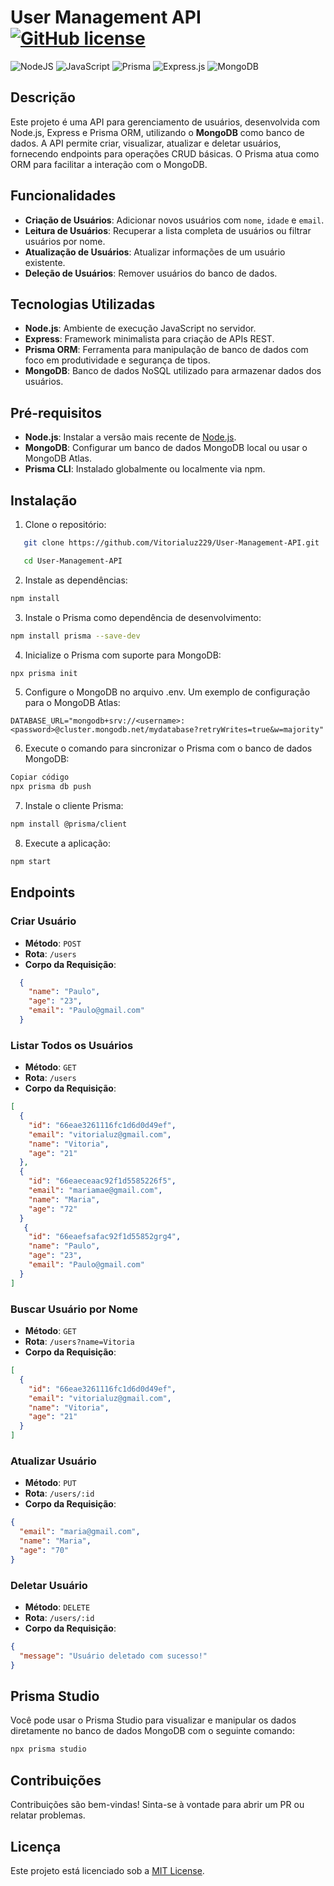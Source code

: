 # User Management API                   [![GitHub license](https://img.shields.io/github/license/Naereen/StrapDown.js.svg)](https://github.com/Naereen/StrapDown.js/blob/master/LICENSE)

![NodeJS](https://img.shields.io/badge/node.js-6DA55F?style=for-the-badge&logo=node.js&logoColor=white)
![JavaScript](https://img.shields.io/badge/javascript-%23323330.svg?style=for-the-badge&logo=javascript&logoColor=%23F7DF1E)
![Prisma](https://img.shields.io/badge/Prisma-3982CE?style=for-the-badge&logo=Prisma&logoColor=white)
![Express.js](https://img.shields.io/badge/express.js-%23404d59.svg?style=for-the-badge&logo=express&logoColor=%2361DAFB)
![MongoDB](https://img.shields.io/badge/MongoDB-%234ea94b.svg?style=for-the-badge&logo=mongodb&logoColor=white)

## Descrição

Este projeto é uma API para gerenciamento de usuários, desenvolvida com Node.js, Express e Prisma ORM, utilizando o **MongoDB** como banco de dados. A API permite criar, visualizar, atualizar e deletar usuários, fornecendo endpoints para operações CRUD básicas. O Prisma atua como ORM para facilitar a interação com o MongoDB.

## Funcionalidades

- **Criação de Usuários**: Adicionar novos usuários com `nome`, `idade` e `email`.
- **Leitura de Usuários**: Recuperar a lista completa de usuários ou filtrar usuários por nome.
- **Atualização de Usuários**: Atualizar informações de um usuário existente.
- **Deleção de Usuários**: Remover usuários do banco de dados.

## Tecnologias Utilizadas

- **Node.js**: Ambiente de execução JavaScript no servidor.
- **Express**: Framework minimalista para criação de APIs REST.
- **Prisma ORM**: Ferramenta para manipulação de banco de dados com foco em produtividade e segurança de tipos.
- **MongoDB**: Banco de dados NoSQL utilizado para armazenar dados dos usuários.

## Pré-requisitos

- **Node.js**: Instalar a versão mais recente de [Node.js](https://nodejs.org/en/).
- **MongoDB**: Configurar um banco de dados MongoDB local ou usar o MongoDB Atlas.
- **Prisma CLI**: Instalado globalmente ou localmente via npm.

## Instalação

1. Clone o repositório:

```bash
   git clone https://github.com/Vitorialuz229/User-Management-API.git

   cd User-Management-API
```

2. Instale as dependências:

```bash
npm install
```

3. Instale o Prisma como dependência de desenvolvimento:

```bash
npm install prisma --save-dev
```

4. Inicialize o Prisma com suporte para MongoDB:

```bash
npx prisma init
```

5. Configure o MongoDB no arquivo .env. Um exemplo de configuração para o MongoDB Atlas:

```env
DATABASE_URL="mongodb+srv://<username>:<password>@cluster.mongodb.net/mydatabase?retryWrites=true&w=majority"
```

6. Execute o comando para sincronizar o Prisma com o banco de dados MongoDB:

```bash
Copiar código
npx prisma db push
```

7. Instale o cliente Prisma:

```bash
npm install @prisma/client
```

8. Execute a aplicação:

```bash
npm start
```
## Endpoints

### Criar Usuário

- **Método**: `POST`
- **Rota**: `/users`
- **Corpo da Requisição**:

```json
  {
    "name": "Paulo",
    "age": "23",
    "email": "Paulo@gmail.com"
  }
```

### Listar Todos os Usuários

- **Método**: `GET`
- **Rota**: `/users`
- **Corpo da Requisição**:

```json
[
  {
    "id": "66eae3261116fc1d6d0d49ef",
    "email": "vitorialuz@gmail.com",
    "name": "Vitoria",
    "age": "21"
  },
  {
    "id": "66eaeceaac92f1d5585226f5",
    "email": "mariamae@gmail.com",
    "name": "Maria",
    "age": "72"
  }
   {
    "id": "66eaefsafac92f1d55852grg4",
    "name": "Paulo",
    "age": "23",
    "email": "Paulo@gmail.com"
  }
]
```

### Buscar Usuário por Nome

- **Método**: `GET`
- **Rota**: `/users?name=Vitoria`
- **Corpo da Requisição**:

```json
[
  {
    "id": "66eae3261116fc1d6d0d49ef",
    "email": "vitorialuz@gmail.com",
    "name": "Vitoria",
    "age": "21"
  }
]
```

### Atualizar Usuário

- **Método**: `PUT`
- **Rota**: `/users/:id`
- **Corpo da Requisição**:

```json
{
  "email": "maria@gmail.com",
  "name": "Maria",
  "age": "70"
}
```

### Deletar Usuário

- **Método**: `DELETE`
- **Rota**: `/users/:id`
- **Corpo da Requisição**:

```json
{
  "message": "Usuário deletado com sucesso!"
}
```

## Prisma Studio

Você pode usar o Prisma Studio para visualizar e manipular os dados diretamente no banco de dados MongoDB com o seguinte comando:

```bash
npx prisma studio
```

## Contribuições

Contribuições são bem-vindas! Sinta-se à vontade para abrir um PR ou relatar problemas.

## Licença

Este projeto está licenciado sob a [MIT License](LICENSE).

